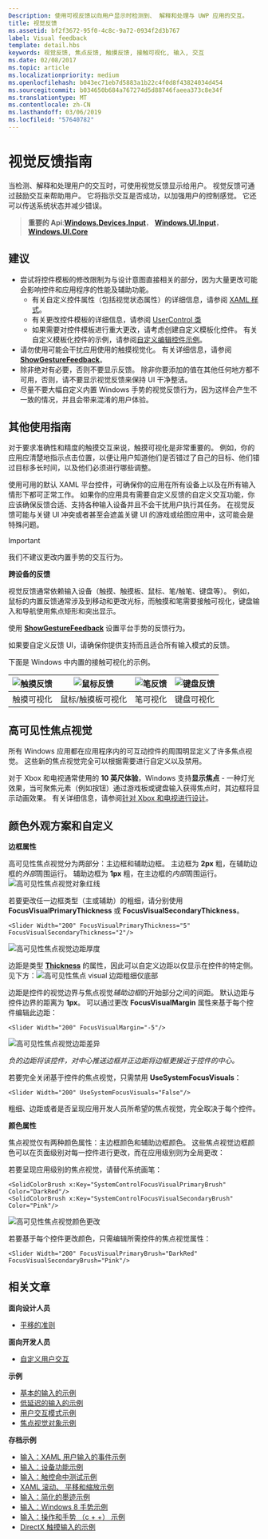 ```yaml
---
Description: 使用可视反馈以向用户显示时检测到、 解释和处理与 UWP 应用的交互。
title: 视觉反馈
ms.assetid: bf2f3672-95f0-4c8c-9a72-0934f2d3b767
label: Visual feedback
template: detail.hbs
keywords: 视觉反馈, 焦点反馈, 触摸反馈, 接触可视化, 输入, 交互
ms.date: 02/08/2017
ms.topic: article
ms.localizationpriority: medium
ms.openlocfilehash: b043ec71eb7d5883a1b22c4f0d8f43824034d454
ms.sourcegitcommit: b034650b684a767274d5d88746faeea373c8e34f
ms.translationtype: MT
ms.contentlocale: zh-CN
ms.lasthandoff: 03/06/2019
ms.locfileid: "57640782"
---
```

# <a name="guidelines-for-visual-feedback"></a>视觉反馈指南

当检测、解释和处理用户的交互时，可使用视觉反馈显示给用户。 视觉反馈可通过鼓励交互来帮助用户。 它将指示交互是否成功，以加强用户的控制感觉。 它还可以传送系统状态并减少错误。

> **重要的 Api**:[**Windows.Devices.Input**](https://msdn.microsoft.com/library/windows/apps/br225648)， [ **Windows.UI.Input**](https://msdn.microsoft.com/library/windows/apps/br242084)， [ **Windows.UI.Core**](https://msdn.microsoft.com/library/windows/apps/br208383)

## <a name="recommendations"></a>建议

- 尝试将控件模板的修改限制为与设计意图直接相关的部分，因为大量更改可能会影响控件和应用程序的性能及辅助功能。 
    - 有关自定义控件属性（包括视觉状态属性）的详细信息，请参阅 [XAML 样式](https://docs.microsoft.com/windows/uwp/design/controls-and-patterns/xaml-styles)。
    - 有关更改控件模板的详细信息，请参阅 [UserControl 类](https://docs.microsoft.com/uwp/api/windows.ui.xaml.controls.usercontrol)
    - 如果需要对控件模板进行重大更改，请考虑创建自定义模板化控件。 有关自定义模板化控件的示例，请参阅[自定义编辑控件示例](https://github.com/Microsoft/Windows-universal-samples/tree/master/Samples/CustomEditControl)。
- 请勿使用可能会干扰应用使用的触摸视觉化。 有关详细信息，请参阅 [**ShowGestureFeedback**](https://msdn.microsoft.com/library/windows/apps/br241969)。
- 除非绝对有必要，否则不要显示反馈。 除非你要添加的值在其他任何地方都不可用，否则，请不要显示视觉反馈来保持 UI 干净整洁。
- 尽量不要大幅自定义内置 Windows 手势的视觉反馈行为，因为这样会产生不一致的情况，并且会带来混淆的用户体验。

## <a name="additional-usage-guidance"></a>其他使用指南

对于要求准确性和精度的触摸交互来说，触摸可视化是非常重要的。 例如，你的应用应清楚地指示点击位置，以便让用户知道他们是否错过了自己的目标、他们错过目标多长时间，以及他们必须进行哪些调整。

使用可用的默认 XAML 平台控件，可确保你的应用在所有设备上以及在所有输入情形下都可正常工作。 如果你的应用具有需要自定义反馈的自定义交互功能，你应该确保反馈合适、支持各种输入设备并且不会干扰用户执行其任务。 在视觉反馈可能与关键 UI 冲突或者甚至会遮盖关键 UI 的游戏或绘图应用中，这可能会是特殊问题。

> [!Important]
> 我们不建议更改内置手势的交互行为。

**跨设备的反馈**

视觉反馈通常依赖输入设备（触摸、触摸板、鼠标、笔/触笔、键盘等）。 例如，鼠标的内置反馈通常涉及到移动和更改光标，而触摸和笔需要接触可视化，键盘输入和导航使用焦点矩形和突出显示。

使用 [**ShowGestureFeedback**](https://msdn.microsoft.com/library/windows/apps/br241969) 设置平台手势的反馈行为。

如果要自定义反馈 UI，请确保你提供支持而且适合所有输入模式的反馈。

下面是 Windows 中内置的接触可视化的示例。

| ![触摸反馈](images/TouchFeedback.png) | ![鼠标反馈](images/MouseFeedback.png) | ![笔反馈](images/PenFeedback.png) | ![键盘反馈](images/KeyboardFeedback.png) |
| --- | --- | --- | --- |
| 触摸可视化 | 鼠标/触摸板可视化 | 笔可视化 | 键盘可视化 |

## <a name="high-visibility-focus-visuals"></a>高可见性焦点视觉

所有 Windows 应用都在应用程序内的可互动控件的周围明显定义了许多焦点视觉。 这些新的焦点视觉完全可以根据需要进行自定义以及禁用。

对于 Xbox 和电视通常使用的 **10 英尺体验**，Windows 支持**显示焦点** - 一种灯光效果，当可聚焦元素（例如按钮）通过游戏板或键盘输入获得焦点时，其边框将显示动画效果。 有关详细信息，请参阅[针对 Xbox 和电视进行设计](https://docs.microsoft.com/windows/uwp/design/devices/designing-for-tv#reveal-focus)。

## <a name="color-branding--customizing"></a>颜色外观方案和自定义

**边框属性**

高可见性焦点视觉分为两部分：主边框和辅助边框。 主边框为 **2px** 粗，在辅助边框的*外部*周围运行。 辅助边框为 **1px** 粗，在主边框的*内部*周围运行。
![高可见性焦点视觉对象红线](images/FocusRectRedlines.png)

若要更改任一边框类型（主或辅助）的粗细，请分别使用 **FocusVisualPrimaryThickness** 或 **FocusVisualSecondaryThickness**。
```XAML
<Slider Width="200" FocusVisualPrimaryThickness="5" FocusVisualSecondaryThickness="2"/>
```
![高可见性焦点视觉边距厚度](images/FocusMargin.png)

边距是类型 [**Thickness**](https://msdn.microsoft.com/library/system.windows.thickness) 的属性，因此可以自定义边距以仅显示在控件的特定侧。 见下方：![高可见性焦点 visual 边距粗细仅底部](images/FocusThicknessSide.png)

边距是控件的视觉边界与焦点视觉*辅助边框*的开始部分之间的间距。 默认边距与控件边界的距离为 **1px**。 可以通过更改 **FocusVisualMargin** 属性来基于每个控件编辑此边距：
```XAML
<Slider Width="200" FocusVisualMargin="-5"/>
```
![高可见性焦点视觉边距差异](images/FocusPlusMinusMargin.png)

*负的边距将该控件，对中心推送边框并正边距将边框更接近于控件的中心。*

若要完全关闭基于控件的焦点视觉，只需禁用 **UseSystemFocusVisuals**：
```XAML
<Slider Width="200" UseSystemFocusVisuals="False"/>
```

粗细、边距或者是否呈现应用开发人员所希望的焦点视觉，完全取决于每个控件。

**颜色属性**

焦点视觉仅有两种颜色属性：主边框颜色和辅助边框颜色。 这些焦点视觉边框颜色可以在页面级别对每一控件进行更改，而在应用级别则为全局更改：

若要呈现应用级别的焦点视觉，请替代系统画笔：
```XAML
<SolidColorBrush x:Key="SystemControlFocusVisualPrimaryBrush" Color="DarkRed"/>
<SolidColorBrush x:Key="SystemControlFocusVisualSecondaryBrush" Color="Pink"/>
```
![高可见性焦点视觉颜色更改](images/FocusRectColorChanges.png)

若要基于每个控件更改颜色，只需编辑所需控件的焦点视觉属性：
```XAML
<Slider Width="200" FocusVisualPrimaryBrush="DarkRed" FocusVisualSecondaryBrush="Pink"/>
```

## <a name="related-articles"></a>相关文章

**面向设计人员**
* [平移的准则](guidelines-for-panning.md)

**面向开发人员**
* [自定义用户交互](https://msdn.microsoft.com/library/windows/apps/mt185599)

**示例**
* [基本的输入的示例](https://go.microsoft.com/fwlink/p/?LinkID=620302)
* [低延迟的输入的示例](https://go.microsoft.com/fwlink/p/?LinkID=620304)
* [用户交互模式示例](https://go.microsoft.com/fwlink/p/?LinkID=619894)
* [焦点视觉对象示例](https://go.microsoft.com/fwlink/p/?LinkID=619895)

**存档示例**
* [输入：XAML 用户输入的事件示例](https://go.microsoft.com/fwlink/p/?linkid=226855)
* [输入：设备功能示例](https://go.microsoft.com/fwlink/p/?linkid=231530)
* [输入：触控命中测试示例](https://go.microsoft.com/fwlink/p/?linkid=231590)
* [XAML 滚动、 平移和缩放示例](https://go.microsoft.com/fwlink/p/?linkid=251717)
* [输入：简化的墨迹示例](https://go.microsoft.com/fwlink/p/?linkid=246570)
* [输入：Windows 8 手势示例](https://go.microsoft.com/fwlink/p/?LinkId=264995)
* [输入：操作和手势 （c + +） 示例](https://go.microsoft.com/fwlink/p/?linkid=231605)
* [DirectX 触摸输入的示例](https://go.microsoft.com/fwlink/p/?LinkID=231627)
 

 
